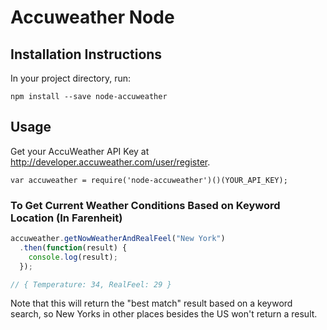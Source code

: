 # Accuweather Node

## Installation Instructions

In your project directory, run:

```npm install --save node-accuweather```

## Usage

Get your AccuWeather API Key at http://developer.accuweather.com/user/register.

```var accuweather = require('node-accuweather')()(YOUR_API_KEY);```

### To Get Current Weather Conditions Based on Keyword Location (In Farenheit)

```javascript
accuweather.getNowWeatherAndRealFeel("New York")
  .then(function(result) {
    console.log(result);
  });

// { Temperature: 34, RealFeel: 29 }
```

Note that this will return the "best match" result based on a keyword search, so New Yorks in other places besides the US won't return a result.

